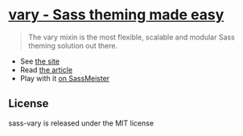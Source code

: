# [vary - Sass theming made easy](http://jaicab.com/sass-vary/)
>The vary mixin is the most flexible, scalable and modular Sass theming solution out there.

* See [the site](http://jaicab.com/sass-vary/)
* Read [the article](http://jaicab.com/2015/06/02/revisiting-sass-theming/)
* Play with it [on SassMeister](http://sassmeister.com/gist/jaicab/c92ccceb6ff35effa9ac)

## License
sass-vary is released under the MIT license